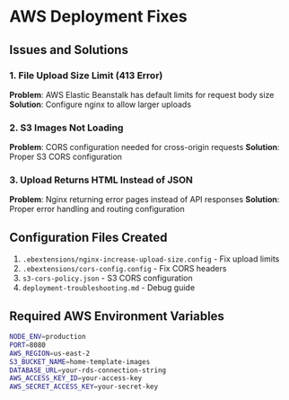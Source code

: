 # AWS Deployment Fixes

## Issues and Solutions

### 1. File Upload Size Limit (413 Error)

**Problem**: AWS Elastic Beanstalk has default limits for request body size
**Solution**: Configure nginx to allow larger uploads

### 2. S3 Images Not Loading

**Problem**: CORS configuration needed for cross-origin requests
**Solution**: Proper S3 CORS configuration

### 3. Upload Returns HTML Instead of JSON

**Problem**: Nginx returning error pages instead of API responses
**Solution**: Proper error handling and routing configuration

## Configuration Files Created

1. `.ebextensions/nginx-increase-upload-size.config` - Fix upload limits
2. `.ebextensions/cors-config.config` - Fix CORS headers
3. `s3-cors-policy.json` - S3 CORS configuration
4. `deployment-troubleshooting.md` - Debug guide

## Required AWS Environment Variables

```bash
NODE_ENV=production
PORT=8080
AWS_REGION=us-east-2
S3_BUCKET_NAME=home-template-images
DATABASE_URL=your-rds-connection-string
AWS_ACCESS_KEY_ID=your-access-key
AWS_SECRET_ACCESS_KEY=your-secret-key
```
